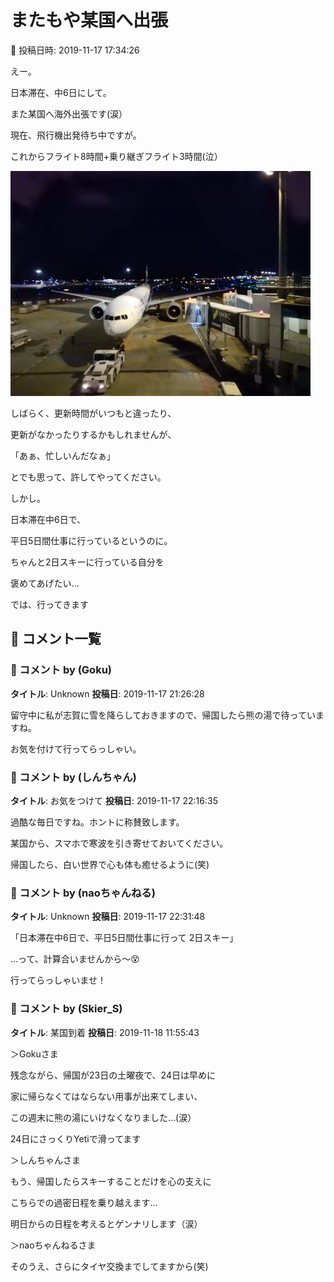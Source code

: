 # またもや某国へ出張

📅 投稿日時: 2019-11-17 17:34:26

えー。


日本滞在、中6日にして。


また某国へ海外出張です(涙）





現在、飛行機出発待ち中ですが。


これからフライト8時間+乗り継ぎフライト3時間(泣）




![6409cd1b7f24d38150a4f8e148bebeb1.jpg](images/6409cd1b7f24d38150a4f8e148bebeb1.jpg)







しばらく、更新時間がいつもと違ったり、


更新がなかったりするかもしれませんが、


「あぁ、忙しいんだなぁ」


とでも思って、許してやってください。





しかし。


日本滞在中6日で、


平日5日間仕事に行っているというのに。


ちゃんと2日スキーに行っている自分を


褒めてあげたい…





では、行ってきます

## 💬 コメント一覧

### 💬 コメント by (Goku)
**タイトル**: Unknown
**投稿日**: 2019-11-17 21:26:28

留守中に私が志賀に雪を降らしておきますので、帰国したら熊の湯で待っていますね。

お気を付けて行ってらっしゃい。

### 💬 コメント by (しんちゃん)
**タイトル**: お気をつけて
**投稿日**: 2019-11-17 22:16:35

過酷な毎日ですね。ホントに称賛致します。

某国から、スマホで寒波を引き寄せておいてください。

帰国したら、白い世界で心も体も癒せるように(笑)

### 💬 コメント by (naoちゃんねる)
**タイトル**: Unknown
**投稿日**: 2019-11-17 22:31:48

「日本滞在中6日で、平日5日間仕事に行って 2日スキー」

…って、計算合いませんから～😵



行ってらっしゃいませ！

### 💬 コメント by (Skier_S)
**タイトル**: 某国到着
**投稿日**: 2019-11-18 11:55:43

＞Gokuさま

残念ながら、帰国が23日の土曜夜で、24日は早めに

家に帰らなくてはならない用事が出来てしまい、

この週末に熊の湯にいけなくなりました…(涙）

24日にさっくりYetiで滑ってます



＞しんちゃんさま

もう、帰国したらスキーすることだけを心の支えに

こちらでの過密日程を乗り越えます…

明日からの日程を考えるとゲンナリします（涙）



＞naoちゃんねるさま

そのうえ、さらにタイヤ交換までしてますから(笑)

